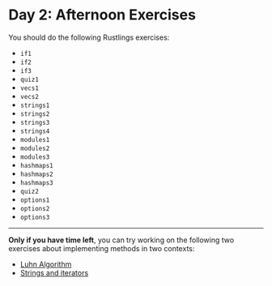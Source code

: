 # Day 2: Afternoon Exercises

You should do the following Rustlings exercises:

- `if1`
- `if2`
- `if3`
- `quiz1`
- `vecs1`
- `vecs2`
- `strings1`
- `strings2`
- `strings3`
- `strings4`
- `modules1`
- `modules2`
- `modules3`
- `hashmaps1`
- `hashmaps2`
- `hashmaps3`
- `quiz2`
- `options1`
- `options2`
- `options3`

---

**Only if you have time left**, you can try working on the following two exercises about implementing methods in two contexts:

- [Luhn Algorithm](luhn.md)
- [Strings and iterators](strings-iterators.md)
